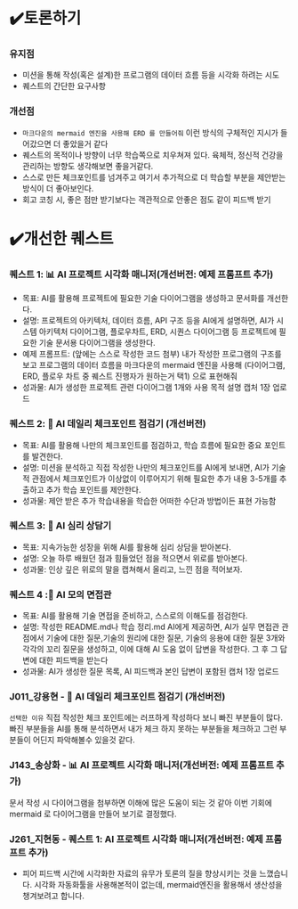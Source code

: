 # ✔️토론하기
### 유지점
- 미션을 통해 작성(혹은 설계)한 프로그램의 데이터 흐름 등을 시각화 하려는 시도
- 퀘스트의 간단한 요구사항

### 개선점
- `마크다운의 mermaid 엔진을 사용해 ERD 를 만들어줘` 이런 방식의 구체적인 지시가 들어갔으면 더 좋았을거 같다
- 퀘스트의 목적이나 방향이 너무 학습쪽으로 치우쳐져 있다. 육체적, 정신적 건강을 관리하는 방향도 생각해보면 좋을거같다.
- 스스로 만든 체크포인트를 넘겨주고 여기서 추가적으로 더 학습할 부분을 제안받는 방식이 더 좋아보인다.
- 회고 코칭 시, 좋은 점만 받기보다는 객관적으로 안좋은 점도 같이 피드백 받기

# ✔️개선한 퀘스트
### 퀘스트 1: 📊 AI 프로젝트 시각화 매니저(개선버전: 예제 프롬프트 추가)
- 목표: AI를 활용해 프로젝트에 필요한 기술 다이어그램을 생성하고 문서화를 개선한다.
- 설명: 프로젝트의 아키텍처, 데이터 흐름, API 구조 등을 AI에게 설명하면, AI가 시스템 아키텍처 다이어그램, 플로우차트, ERD, 시퀀스 다이어그램 등 프로젝트에 필요한 기술 문서용 다이어그램을 생성한다.
- 예제 프롬프트: (앞에는 스스로 작성한 코드 첨부) 내가 작성한 프로그램의 구조를 보고 프로그램의 데이터 흐름을 마크다운의 mermaid 엔진을 사용해 (다이어그램, ERD, 플로우 차트 중 퀘스트 진행자가 원하는거 택1) 으로 표현해줘
- 성과물: AI가 생성한 프로젝트 관련 다이어그램 1개와 사용 목적 설명 캡처 1장 업로드

### 퀘스트 2: 🎯 AI 데일리 체크포인트 점검기 (개선버전)
- 목표: AI를 활용해 나만의 체크포인트를 점검하고, 학습 흐름에 필요한 중요 포인트를 발견한다.
- 설명: 미션을 분석하고 직접 작성한 나만의 체크포인트를  AI에게 보내면, AI가 기술적 관점에서 체크포인트가 이상없이 이루어지기 위해 필요한 추가 내용 3-5개를 추출하고 추가 학습 포인트를 제안한다.
- 성과물: 제안 받은 추가 학습내용을 학습한 어떠한 수단과 방법이든 표현 가능함

### 퀘스트 3: 📘 AI 심리 상담기
- 목표: 지속가능한 성장을 위해 AI를 활용해 심리 상담을 받아본다.
- 설명: 오늘 하루 배웠던 점과 힘들었던 점을 적으면서 위로를 받아본다.
- 성과물: 인상 깊은 위로의 말을 캡쳐해서 올리고, 느낀 점을 적어보자.

### 퀘스트 4 :💼 AI 모의 면접관
- 목표: AI를 활용해 기술 면접을 준비하고, 스스로의 이해도를 점검한다.
- 설명: 작성한 README.md나 학습 정리.md AI에게 제공하면, AI가 실무 면접관 관점에서 기술에 대한 질문,기술의 원리에 대한 질문, 기술의 응용에 대한 질문 3개와 각각의 꼬리 질문을 생성하고, 이에 대해 AI 도움 없이 답변을 작성한다. 그 후 그 답변에 대한 피드백을 받는다
- 성과물: AI가 생성한 질문 목록, AI 피드백과 본인 답변이 포함된 캡처 1장 업로드


### J011\_강용현 - 🎯 AI 데일리 체크포인트 점검기 (개선버전)

`선택한 이유`
직접 작성한 체크 포인트에는 러프하게 작성하다 보니 빠진 부분들이 많다. 빠진 부분들을 AI를 통해 분석하면서 내가 체크 하지 못하는 부분들을 체크하고 그런 부분들이 어딘지 파악해볼수 있을것 같다.

### J143\_송상화 - 📊 AI 프로젝트 시각화 매니저(개선버전: 예제 프롬프트 추가)

문서 작성 시 다이어그램을 첨부하면 이해에 많은 도움이 되는 것 같아 이번 기회에 mermaid 로 다이어그램을 만들어 보기로 결정했다.



### J261\_지현동 - 퀘스트 1: AI 프로젝트 시각화 매니저(개선버전: 예제 프롬프트 추가)
- 피어 피드백 시간에 시각화한 자료의 유무가 토론의 질을 향상시키는 것을 느꼈습니다. 시각화 자동화툴을 사용해본적이 없는데, mermaid엔진을 활용해서 생산성을 챙겨보려고 합니다.
